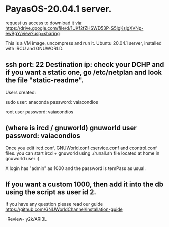 # PayasOS-20.04.1 server.

request us access to download it
via: https://drive.google.com/file/d/1UKf2fZHSWD53P-S5IgKslgXVNp-ewBgY/view?usp=sharing

This is a VM image, uncompress and run it.
Ubuntu 20.04.1 server, installed with IRCU and GNUWORLD.

ssh port: 22 Destination ip: check your DCHP and if you want
a static one, go /etc/netplan and look the file "static-readme".
------------------------------------------
Users created: 

sudo user: anaconda
password: vaiacondios

root user
password: vaiacondios

(where is ircd / gnuworld)
gnuworld user
password: vaiacondios
------------------------------------------
Once you edit ircd.conf, GNUWorld.conf
cservice.conf and ccontrol.conf files.
you can start ircd + gnuworld using
./runall.sh file located at home in
gnuworld user :).

X login has "admin" as 1000 and the password
is temPass as usual.

If you want a custom 1000, then add it into the db
using the script as user id 2. 
------------------------------------------

If you have any question please read our guide
https://github.com/GNUWorldChannel/Installation-guide

-Review- y2k/ARI3L
